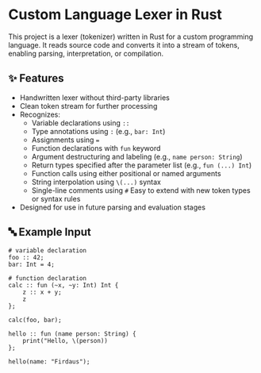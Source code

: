 # Custom Language Lexer in Rust

This project is a lexer (tokenizer) written in Rust for a custom programming language. It reads source code and converts it into a stream of tokens, enabling parsing, interpretation, or compilation.

## ✨ Features

- Handwritten lexer without third-party libraries
- Clean token stream for further processing
- Recognizes:
  - Variable declarations using `::`
  - Type annotations using `:` (e.g., `bar: Int`)
  - Assignments using `=`
  - Function declarations with `fun` keyword
  - Argument destructuring and labeling (e.g., `name person: String`)
  - Return types specified after the parameter list (e.g., `fun (...) Int`)
  - Function calls using either positional or named arguments
  - String interpolation using `\(...)` syntax
  - Single-line comments using `#` Easy to extend with new token types or syntax rules
- Designed for use in future parsing and evaluation stages

## 🔤 Example Input

```
# variable declaration
foo :: 42;
bar: Int = 4;

# function declaration
calc :: fun (~x, ~y: Int) Int {
    z :: x + y;
    z
};

calc(foo, bar);

hello :: fun (name person: String) {
    print("Hello, \(person))
};

hello(name: "Firdaus");
```
